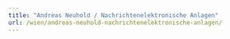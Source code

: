 ```yaml
---
title: "Andreas Neuhold / Nachrichtenelektronische Anlagen"
url: /wien/andreas-neuhold-nachrichtenelektronische-anlagen/
---
```

